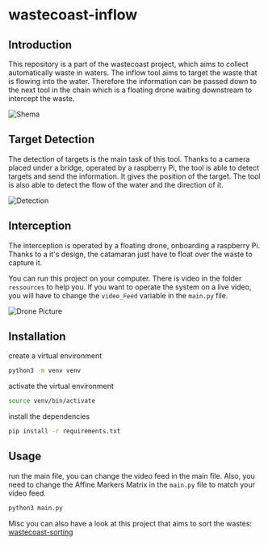 # wastecoast-inflow

## Introduction

This repository is a part of the wastecoast project, which aims to collect automatically waste in waters.
The inflow tool aims to target the waste that is flowing into the water.
Therefore the information can be passed down to the next tool in the chain which is a floating drone waiting downstream to intercept the waste.

![Shema](https://yuwpxekhcyxqobbumhuc.supabase.co/storage/v1/object/public/Wastecoast/Images/Schema.png)

## Target Detection

The detection of targets is the main task of this tool. Thanks to a camera placed under a bridge, operated by a raspberry Pi, the tool is able to detect targets and send the information. It gives the position of the target. The tool is also able to detect the flow of the water and the direction of it.

![Detection](https://yuwpxekhcyxqobbumhuc.supabase.co/storage/v1/object/public/Wastecoast/Images/Passage.png)

## Interception

The interception is operated by a floating drone, onboarding a raspberry Pi. Thanks to a it's design, the catamaran just have to float over the waste to capture it.

You can run this project on your computer. There is video in the folder `ressources` to help you.
If you want to operate the system on a live video, you will have to change the `video_Feed` variable in the `main.py` file.

![Drone Picture](https://yuwpxekhcyxqobbumhuc.supabase.co/storage/v1/object/public/Wastecoast/Images/IMG_6473%202.png)

## Installation

create a virtual environment

```bash
python3 -m venv venv
```

activate the virtual environment

```bash
source venv/bin/activate
```

install the dependencies

```bash
pip install -r requirements.txt
```

## Usage

run the main file, you can change the video feed in the main file.
Also, you need to change the Affine Markers Matrix in the `main.py` file to match your video feed.

```bash
python3 main.py
```

Misc you can also have a look at this project that aims to sort the wastes: [wastecoast-sorting]()
